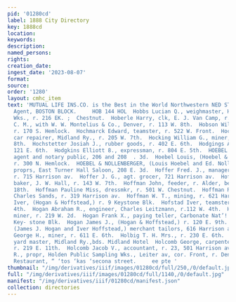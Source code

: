 ```yaml
---
pid: '01280cd'
label: 1888 City Directory
key: 1888cd
location: 
keywords: 
description: 
named_persons: 
rights: 
creation_date: 
ingest_date: '2023-08-07'
format: 
source: 
order: '1280'
layout: cmhc_item
text: 'MUTUAL LIFE INS.CO. is the Best in the World Northwestern NED STEEL, Gen’l
  Agent, BOSTON BLOCK.     HOB 144 HOL  Hobbs Lucian Q., weighmaster, Harrison Red.
  Wks., r. 216 EK. ;  Chestnut.  Hoberle Harry, clk, E. J. Van Camp, r. 311 W. 6th.  Hobson
  C. M., with W. W. Montelius & Co., Denver, r. 113 W. 8th.  Hobson William E., miner,
  r. 170 S. Hemlock.  Hochmarck Edward, teamster, r. 522 W. Front.  Hockemeyer Henry,
  car repairer, Midland Ry., r. 205 W. 7th.  Hocking William G., miner, r. 715 E.
  8th.  Hochstetter Josiah J., rubber goods, r. 402 E. 6th.  Hodgings Anna Mrs., r.
  121 E. 6th.  Hodgkins Elliott 8., expressman, r. 804 E. 5th.  HOEBEL FRED, steamship
  agent and notary public, 206 and 208  . 3d.  Hoebel Louis, (Hoebel & Nollenberger,)
  r. 300 N. Hemlock.  HOEBEL & NOLLENBERGER, (Louis Hoebel and Ed. Nollen- berger,)
  proprs, East Turner Hall Saloon, 208 E. 3d.  Hoffer Fred. J., manager, J. G. Hoffer,
  r. 715 Harrison av.  Hoffer J. G., agt. grocer, 721 Harrison av.  Hoffman John,
  baker, J. W. Hall, r. 143 W. 7th.  Hoffman John, feeder, r. Alder, bet. 17th and
  18th.  Hoffman Pauline Miss, dressmkr, r. 501 W. Chestnut.  Hoffman Robert, clk,
  Charles Sands, r. 319 Harrison av.  Hoffman W. T., mining, r. 621 Harrison av. .  Hoffstead
  Iver, (Hogan & Hoffstead,) r. 9 Keystone Blk.  Hofstad Iver, teamster, r. 115 E.
  4th.  Hogan Abraham R., engineer, Charles Leitzmann, r.112 W. 4th.  Hogan C. M.,
  miner, r. 219 W. 2d.  Hogan Frank X., paying teller, Carbonate Nat’! Bank, r. 17
  Key- stone Blk.  Hogan James J., (Hogan & Hoffstead,) r. 120 E. 9th.  HOGAN & HOFFSTEAD,
  (James J. Hogan and Iver Hoffstead,) merchant tailors, 616 Harrison av. :  Hogue
  George H., miner, r. 611 E. 6th.  Holbig T. H. Mrs., r. 230 E. 6th.  Holbrook William,
  yard master, Midland Ry.,bds. Midland Hotel  Holcomb George, carpenter, H. C. Dimick,
  r. 219 E. 11th.  Holcomb Jacob V., accountant, r. 23, 501 Harrison av.  Holden Edward
  R., propr, Holden Public Sampling Wks., Leiter av, cor. Front, r. Denver.  Commercial
  Restaurant, “ ‘tos ‘kas ‘secona street.     ee pte '
thumbnail: "/img/derivatives/iiif/images/01280cd/full/250,/0/default.jpg"
full: "/img/derivatives/iiif/images/01280cd/full/1140,/0/default.jpg"
manifest: "/img/derivatives/iiif/01280cd/manifest.json"
collection: directories
---
```

